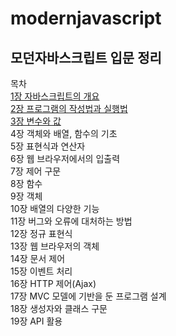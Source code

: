 # modernjavascript

## 모던자바스크립트 입문 정리

목차  
[1장 자바스크립트의 개요](1장/1장%20자바스크립트의%20개요.md)  
[2장 프로그램의 작성법과 실행법](2장/2장%20프로그램의%20작성법과%20실행법.md)  
[3장 변수와 값](http://www.naver.com)  
4장 객체와 배열, 함수의 기초  
5장 표현식과 연산자  
6장 웹 브라우저에서의 입출력  
7장 제어 구문  
8장 함수  
9장 객체  
10장 배열의 다양한 기능  
11장 버그와 오류에 대처하는 방법  
12장 정규 표현식  
13장 웹 브라우저의 객체  
14장 문서 제어  
15장 이벤트 처리  
16장 HTTP 제어(Ajax)  
17장 MVC 모델에 기반을 둔 프로그램 설계  
18장 생성자와 클래스 구문  
19장 API 활용  
